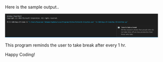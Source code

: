 Here is the sample output..

![output image](notifier.png)

This program reminds the user to take break after every 1 hr.

Happy Coding!